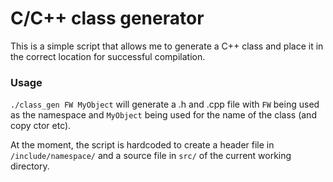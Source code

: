 # C/C++ class generator

This is a simple script that allows me to generate a C++ class and place it in the
correct location for successful compilation.

### Usage

`./class_gen FW MyObject` will generate a .h and .cpp file with `FW` being used as
the namespace and `MyObject` being used for the name of the class (and copy ctor etc).

At the moment, the script is hardcoded to create a header file in `/include/namespace/`
and a source file in `src/` of the current working directory.



